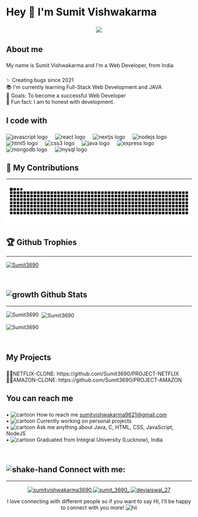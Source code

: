 <h1 align="left">Hey 👋 I'm Sumit Vishwakarma</h1>

###

<div align="center">
  <img height="200" src="https://media0.giphy.com/media/6ib6KPmkeAjDTxMxij/200w.gif?cid=6c09b9525j8r5e5jfef0nqvkyltkwz1mh4vqzb02u2knk5fl&ep=v1_gifs_search&rid=200w.gif&ct=g"  />
</div>

###

<h2 align="left">About me</h2>

###

<p align="left">My name is Sumit Vishwakarma and I'm a Web Developer, from India</p>

###

<p align="left">✨ Creating bugs since 2021<br>📚 I'm currently learning Full-Stack Web Development and JAVA<br>🎯 Goals: To become a successful Web Developer<br>🎲 Fun fact: I am to honest with development.</p>

###

<h2 align="left">I code with</h2>

###

<div align="left">
  <img src="https://cdn.jsdelivr.net/gh/devicons/devicon/icons/javascript/javascript-original.svg" height="40" alt="javascript logo"  />
  <img width="12" />
  <img src="https://cdn.jsdelivr.net/gh/devicons/devicon/icons/react/react-original.svg" height="40" alt="react logo"  />
  <img width="12" />
  <img src="https://cdn.jsdelivr.net/gh/devicons/devicon/icons/nextjs/nextjs-original.svg" height="40" alt="nextjs logo"  />
  <img width="12" />
  <img src="https://cdn.jsdelivr.net/gh/devicons/devicon/icons/nodejs/nodejs-original.svg" height="40" alt="nodejs logo"  />
  <img width="12" />
  <img src="https://cdn.jsdelivr.net/gh/devicons/devicon/icons/html5/html5-original.svg" height="40" alt="html5 logo"  />
  <img width="12" />
  <img src="https://cdn.jsdelivr.net/gh/devicons/devicon/icons/css3/css3-original.svg" height="40" alt="css3 logo"  />
  <img width="12" />
  <img src="https://cdn.jsdelivr.net/gh/devicons/devicon/icons/java/java-original.svg" height="40" alt="java logo"  />
  <img width="12" />
  <img src="https://cdn.jsdelivr.net/gh/devicons/devicon/icons/express/express-original.svg" height="40" alt="express logo"  />
  <img width="12" />
  <img src="https://cdn.jsdelivr.net/gh/devicons/devicon/icons/mongodb/mongodb-original.svg" height="40" alt="mongodb logo"  />
  <img width="12" />
  <img src="https://cdn.jsdelivr.net/gh/devicons/devicon/icons/mysql/mysql-original.svg" height="40" alt="mysql logo"  />
</div>



###

<h2>🐉 My Contributions</h2>
<hr>
<img alt="snake eating my contributions" src="https://raw.githubusercontent.com/abhisek247767/abhisek247767/output/github-contribution-grid-snake.svg" style="max-width: 100%;">

###

<h2>🏆 Github Trophies</h2>
<hr>
<p align="left">
    <a href="https://github.com/ryo-ma/github-profile-trophy">
        <img src="https://github-profile-trophy.vercel.app/?username=Sumit3690" alt="Sumit3690" />
    </a>
</p>

<br>

<h2><img src="https://media1.tenor.com/m/6sDG5IMoc0wAAAAC/business-chart.gif" alt="growth" width="65px" height="60px"> Github Stats</h2>
<hr>
<p>
    <img align="left" src="https://github-readme-stats.vercel.app/api/top-langs?username=Sumit3690&show_icons=true&locale=en&layout=compact" alt="Sumit3690" />
</p>
<p>&nbsp;
    <img align="center" src="https://github-readme-stats.vercel.app/api?username=Sumit3690&show_icons=true&locale=en" alt="Sumit3690" />
</p>
<p>
    <img align="center" src="https://github-readme-streak-stats.herokuapp.com/?user=Sumit3690&" alt="Sumit3690" />
</p>

<br>

###

<h2 align="left">My Projects</h2>

###

<p align="left">⛓️‍💥NETFLIX-CLONE: https://github.com/Sumit3690/PROJECT-NETFLIX<br>⛓️‍💥AMAZON-CLONE: https://github.com/Sumit3690/PROJECT-AMAZON</p>

###

###

<h2 align="left">You can reach me</h2>

###

  ▪ <img src="https://media.tenor.com/cpR9vGVN9p0AAAAj/emjoi.gif" height="30px" width="30px" alt="cartoon"> How to reach me sumitvishwakarma9621@gmail.com
    <br>
    ▪ <img src="https://media.tenor.com/CI7msUZXbooAAAAj/computer-pressing.gif" height="30px" width="30px" alt="cartoon"> Currently working on personal projects
    <br>
    ▪ <img src="https://media.tenor.com/0cmnOFGXuDAAAAAM/cat-pet.gif" height="30px" width="30px" alt="cartoon"> Ask me anything about Java, C, HTML, CSS, JavaScript, NodeJS
    <br>
    ▪ <img src="https://media.tenor.com/ShPQzzMgPPcAAAAj/heytvm-tvm.gif" height="30px" width="30px" alt="cartoon"> Graduated from Integral University (Lucknow), India
</p>

<br>
<h2 align="left"><img src="https://raw.githubusercontent.com/ShahriarShafin/ShahriarShafin/main/Assets/handshake.gif" alt="shake-hand" width="80px" height="60px"> Connect with me:</h2>
<hr>
<p align="center">
    <a href="https://linkedin.com/in/sumitvishwakarma3690" target="blank">
        <img align="center" src="https://img.shields.io/badge/LinkedIn-0077B5?style=for-the-badge&logo=linkedin&logoColor=white" alt="sumitvishwakarma3690" height="28px" width="111px">
    </a>
    <a href="https://instagram.com/sumit_3690_" target="blank">
        <img align="center" src="https://img.shields.io/badge/Instagram-E4405F?style=for-the-badge&logo=instagram&logoColor=white" alt="sumit_3690_" height="28px" width="111px">
    </a>
    <a href="mailto:sumitvishwakarma9621@gmail.com" target="blank">
        <img align="center" src="https://camo.githubusercontent.com/e5cfad4cbb1e023463333923b069b81749d94e8ff5722f851c7bb01d65bb0e95/68747470733a2f2f696d672e736869656c64732e696f2f62616467652f476d61696c2d4431343833363f7374796c653d666f722d7468652d6261646765266c6f676f3d676d61696c266c6f676f436f6c6f723d7768697465" alt="devjaiswal_27" height="28px" width="111px">
    </a>
    <p align="center">I love connecting with different people so if you want to say Hi, I'll be happy to connect with you more! <img src="https://media1.tenor.com/m/2yZ8j2p1YEAAAAAC/hello-wave.gif" alt="hii" width="70px" height="70px"></p>
</p>




